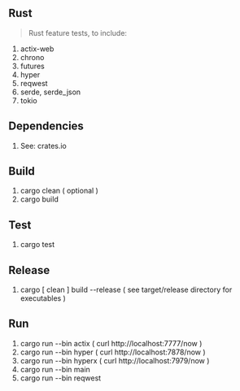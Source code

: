 Rust
----
>Rust feature tests, to include:
1. actix-web
2. chrono
3. futures
4. hyper
5. reqwest
6. serde, serde_json
7. tokio

Dependencies
------------
1. See: crates.io

Build
-----
1. cargo clean ( optional )
2. cargo build

Test
----
1. cargo test

Release
-------
1. cargo [ clean ] build --release ( see target/release directory for executables )

Run
---
1. cargo run --bin actix  ( curl http://localhost:7777/now )
2. cargo run --bin hyper  ( curl http://localhost:7878/now )
3. cargo run --bin hyperx ( curl http://localhost:7979/now )
4. cargo run --bin main
5. cargo run --bin reqwest